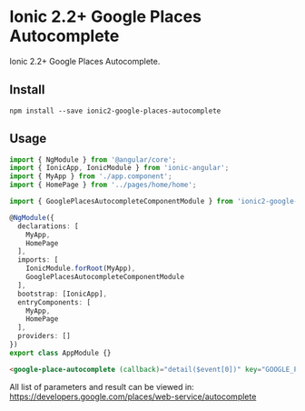 # Ionic 2.2+ Google Places Autocomplete

Ionic 2.2+ Google Places Autocomplete.

## Install

 `npm install --save ionic2-google-places-autocomplete`

## Usage

```typescript
import { NgModule } from '@angular/core';
import { IonicApp, IonicModule } from 'ionic-angular';
import { MyApp } from './app.component';
import { HomePage } from '../pages/home/home';

import { GooglePlacesAutocompleteComponentModule } from 'ionic2-google-places-autocomplete';

@NgModule({
  declarations: [
    MyApp,
    HomePage
  ],
  imports: [
    IonicModule.forRoot(MyApp),
    GooglePlacesAutocompleteComponentModule
  ],
  bootstrap: [IonicApp],
  entryComponents: [
    MyApp,
    HomePage
  ],
  providers: []
})
export class AppModule {}
```

```html
<google-place-autocomplete (callback)="detail($event[0])" key="GOOGLE_PLACES_API_KEY"></google-place-autocomplete>
```

All list of parameters and result can be viewed in: https://developers.google.com/places/web-service/autocomplete
